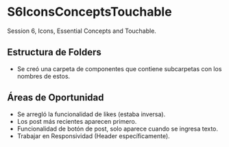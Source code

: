 # S6IconsConceptsTouchable
Session 6, Icons, Essential Concepts and Touchable.

## Estructura de Folders
- Se creó una carpeta de componentes que contiene subcarpetas con los nombres de estos.

## Áreas de Oportunidad
- Se arregló la funcionalidad de likes (estaba inversa).
- Los post más recientes aparecen primero.
- Funcionalidad de botón de post, solo aparece cuando se ingresa texto.
- Trabajar en Responsividad (Header específicamente).